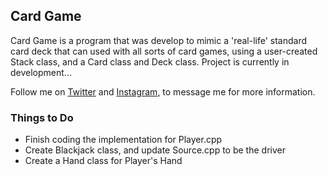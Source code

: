 ## Card Game

Card Game is a program that was develop to mimic a 'real-life' standard card deck that can used with all sorts of card games, using a user-created Stack class, and a Card class and Deck class. Project is currently in development... 

Follow me on [Twitter](https://twitter.com/sero_dev) and [Instagram](https://instagram.com/sero_dev), to message me for more information.

### Things to Do
- Finish coding the implementation for Player.cpp
- Create Blackjack class, and update Source.cpp to be the driver
- Create a Hand class for Player's Hand
